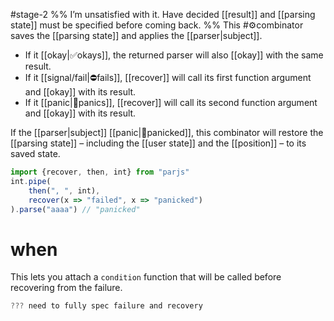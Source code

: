 #stage-2 %% I’m unsatisfied with it. Have decided [[result]] and [[parsing state]] must be specified before coming back. %%
This #⚙️combinator saves the [[parsing state]] and applies the [[parser|subject]]. 

- If it [[‍‍‍‍‍‍‍okay|‍‍‍‍‍‍‍✅‍okays]], the returned parser will also [[‍‍‍‍‍‍‍okay]] with the same result.
- If it [[signal/fail|⛔‍fails]], [[recover]] will call its first function argument and [[‍‍‍‍‍‍‍okay]] with its result.
- If it [[panic|😬‍panics]], [[recover]] will call its second function argument and [[‍‍‍‍‍‍‍okay]] with its result.

If the [[parser|subject]] [[panic|😬panicked]], this combinator will restore the [[parsing state]] – including the [[user state]] and the [[position]] – to its saved state.

```ts title:recover.ts
import {recover, then, int} from "parjs"
int.pipe(
    then(", ", int),
    recover(x => "failed", x => "panicked")
).parse("aaaa") // "panicked"

```

# when
This lets you attach a `condition` function that will be called before recovering from the failure.

```ts title:recover.when.ts
??? need to fully spec failure and recovery
```
